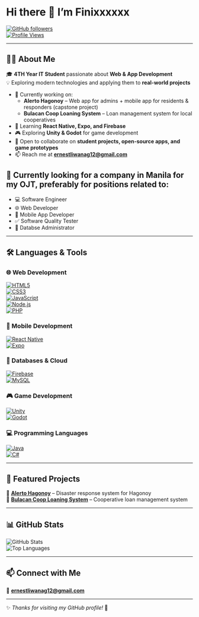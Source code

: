 # Hi there 👋 I’m Finixxxxxx  

[![GitHub followers](https://img.shields.io/github/followers/Finixxxxxx?label=Follow&style=social)](https://github.com/Finixxxxxx)  
[![Profile Views](https://komarev.com/ghpvc/?username=Finixxxxxx&label=Profile%20Views&color=blue&style=flat)](https://github.com/Finixxxxxx)  

---

## 👨‍💻 About Me  

🎓 **4TH Year IT Student** passionate about **Web & App Development**  
💡 Exploring modern technologies and applying them to **real-world projects**  

- 🔭 Currently working on:  
  - **Alerto Hagonoy** – Web app for admins + mobile app for residents & responders (capstone project)  
  - **Bulacan Coop Loaning System** – Loan management system for local cooperatives  
- 🌱 Learning **React Native, Expo, and Firebase**  
- 🎮 Exploring **Unity & Godot** for game development  
- 👯 Open to collaborate on **student projects, open-source apps, and game prototypes**  
- 📫 Reach me at **ernestliwanag12@gmail.com**

## 🔭 Currently looking for a company in Manila for my OJT, preferably for positions related to:
  - 💻 Software Engineer 
  - 🌐 Web Developer
  - 📱 Mobile App Developer
  - ✅ Software Quality Tester
  - 📂 Databse Administrator

---

## 🛠 Languages & Tools  

### 🌐 Web Development  
[![HTML5](https://img.shields.io/badge/HTML5-E34F26?style=for-the-badge&logo=html5&logoColor=white)](https://developer.mozilla.org/en-US/docs/Web/Guide/HTML/HTML5)  
[![CSS3](https://img.shields.io/badge/CSS3-1572B6?style=for-the-badge&logo=css3&logoColor=white)](https://developer.mozilla.org/en-US/docs/Web/CSS)  
[![JavaScript](https://img.shields.io/badge/JavaScript-F7DF1E?style=for-the-badge&logo=javascript&logoColor=black)](https://developer.mozilla.org/en-US/docs/Web/JavaScript)  
[![Node.js](https://img.shields.io/badge/Node.js-339933?style=for-the-badge&logo=node.js&logoColor=white)](https://nodejs.org/)  
[![PHP](https://img.shields.io/badge/PHP-777BB4?style=for-the-badge&logo=php&logoColor=white)](https://www.php.net/)

### 📱 Mobile Development  
[![React Native](https://img.shields.io/badge/React_Native-61DAFB?style=for-the-badge&logo=react&logoColor=black)](https://reactnative.dev/)  
[![Expo](https://img.shields.io/badge/Expo-000020?style=for-the-badge&logo=expo&logoColor=white)](https://expo.dev/)  

### 💾 Databases & Cloud  
[![Firebase](https://img.shields.io/badge/Firebase-FFCA28?style=for-the-badge&logo=firebase&logoColor=black)](https://firebase.google.com/)  
[![MySQL](https://img.shields.io/badge/MySQL-005C84?style=for-the-badge&logo=mysql&logoColor=white)](https://www.mysql.com/)  

### 🎮 Game Development  
[![Unity](https://img.shields.io/badge/Unity-100000?style=for-the-badge&logo=unity&logoColor=white)](https://unity.com/)  
[![Godot](https://img.shields.io/badge/Godot-478CBF?style=for-the-badge&logo=godot-engine&logoColor=white)](https://godotengine.org/)  

### 💻 Programming Languages  
[![Java](https://img.shields.io/badge/Java-007396?style=for-the-badge&logo=java&logoColor=white)](https://www.java.com/)  
[![C#](https://img.shields.io/badge/C%23-239120?style=for-the-badge&logo=c-sharp&logoColor=white)](https://learn.microsoft.com/en-us/dotnet/csharp/)  

---

## 🌱 Featured Projects  

📌 **[Alerto Hagonoy](#)** – Disaster response system for Hagonoy  
📌 **[Bulacan Coop Loaning System](/Bulacan_Coop_Loaning_System)** – Cooperative loan management system  

---

## 📊 GitHub Stats  

![GitHub Stats](https://github-readme-stats.vercel.app/api?username=Finixxxxxx&show_icons=true&theme=radical)  
![Top Languages](https://github-readme-stats.vercel.app/api/top-langs/?username=Finixxxxxx&layout=compact&theme=radical)  

---

## 📫 Connect with Me  

📧 **ernestliwanag12@gmail.com**  

---

✨ *Thanks for visiting my GitHub profile!* 🚀
